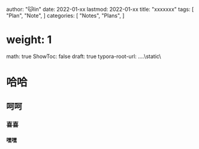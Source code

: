 author: "🐱lin"
date: 2022-01-xx
lastmod: 2022-01-xx
title: "xxxxxxx"
tags: [
    "Plan",
    "Note",
]
categories: [
    "Notes",
    "Plans", 
]

# weight: 1
math: true
ShowToc: false
draft: true
typora-root-url: ..\..\static\



# 哈哈

## 呵呵

### 喜喜

#### 嘿嘿

